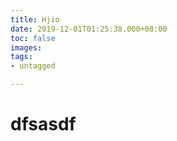```yaml
---
title: Hjio
date: 2019-12-01T01:25:38.000+08:00
toc: false
images: 
tags:
- untagged

---
```

# dfsasdf